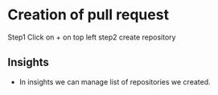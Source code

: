 # Creation of pull request 
Step1 Click on + on top left 
step2 create repository 

## Insights
* In insights we can manage list of repositories we created.
